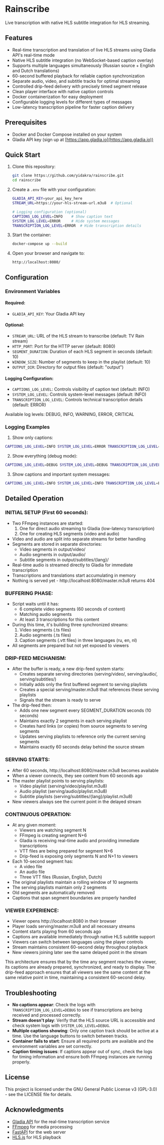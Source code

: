 # Rainscribe

Live transcription with native HLS subtitle integration for HLS streaming.

## Features

- Real-time transcription and translation of live HLS streams using Gladia API's real-time mode
- Native HLS subtitle integration (no WebSocket-based caption overlay)
- Supports multiple languages simultaneously (Russian source + English and Dutch translations)
- 60-second buffered playback for reliable caption synchronization
- Separate audio, video, and subtitle tracks for optimal streaming
- Controlled drip-feed delivery with precisely timed segment release
- Clean player interface with native caption controls
- Docker containerization for easy deployment
- Configurable logging levels for different types of messages
- Low-latency transcription pipeline for faster caption delivery

## Prerequisites

- Docker and Docker Compose installed on your system
- Gladia API key (sign up at [https://app.gladia.io](https://app.gladia.io))

## Quick Start

1. Clone this repository:
   ```bash
   git clone https://github.com/yidakra/rainscribe.git
   cd rainscribe
   ```

2. Create a `.env` file with your configuration:
   ```bash
   GLADIA_API_KEY=your_api_key_here
   STREAM_URL=https://your-hls-stream-url.m3u8  # Optional
   
   # Logging configuration (optional)
   CAPTIONS_LOG_LEVEL=INFO    # Show caption text
   SYSTEM_LOG_LEVEL=ERROR     # Hide system messages
   TRANSCRIPTION_LOG_LEVEL=ERROR  # Hide transcription details
   ```

3. Start the container:
   ```bash
   docker-compose up --build
   ```

4. Open your browser and navigate to:
   ```
   http://localhost:8080/
   ```

## Configuration

### Environment Variables

#### Required:
- `GLADIA_API_KEY`: Your Gladia API key

#### Optional:
- `STREAM_URL`: URL of the HLS stream to transcribe (default: TV Rain stream)
- `HTTP_PORT`: Port for the HTTP server (default: 8080)
- `SEGMENT_DURATION`: Duration of each HLS segment in seconds (default: 10)
- `WINDOW_SIZE`: Number of segments to keep in the playlist (default: 10)
- `OUTPUT_DIR`: Directory for output files (default: "output")

#### Logging Configuration:
- `CAPTIONS_LOG_LEVEL`: Controls visibility of caption text (default: INFO)
- `SYSTEM_LOG_LEVEL`: Controls system-level messages (default: INFO)
- `TRANSCRIPTION_LOG_LEVEL`: Controls technical transcription details (default: ERROR)

Available log levels: DEBUG, INFO, WARNING, ERROR, CRITICAL

### Logging Examples

1. Show only captions:
```bash
CAPTIONS_LOG_LEVEL=INFO SYSTEM_LOG_LEVEL=ERROR TRANSCRIPTION_LOG_LEVEL=ERROR docker-compose up --build
```

2. Show everything (debug mode):
```bash
CAPTIONS_LOG_LEVEL=DEBUG SYSTEM_LOG_LEVEL=DEBUG TRANSCRIPTION_LOG_LEVEL=DEBUG docker-compose up --build
```

3. Show captions and important system messages:
```bash
CAPTIONS_LOG_LEVEL=INFO SYSTEM_LOG_LEVEL=INFO TRANSCRIPTION_LOG_LEVEL=ERROR docker-compose up --build
```

## Detailed Operation

### INITIAL SETUP (First 60 seconds):
- Two FFmpeg instances are started:
  1. One for direct audio streaming to Gladia (low-latency transcription)
  2. One for creating HLS segments (video and audio)
- Video and audio are split into separate streams for better handling
- Segments are stored in separate directories:
  - Video segments in output/video/
  - Audio segments in output/audio/
  - Subtitle segments in output/subtitles/{lang}/
- Real-time audio is streamed directly to Gladia for immediate transcription
- Transcriptions and translations start accumulating in memory
- Nothing is served yet - http://localhost:8080/master.m3u8 returns 404

### BUFFERING PHASE:
- Script waits until it has:
  - 6 complete video segments (60 seconds of content)
  - Matching audio segments
  - At least 3 transcriptions for this content
- During this time, it's building three synchronized streams:
  1. Video segments (.ts files)
  2. Audio segments (.ts files)
  3. Caption segments (.vtt files) in three languages (ru, en, nl)
- All segments are prepared but not yet exposed to viewers

### DRIP-FEED MECHANISM:
- After the buffer is ready, a new drip-feed system starts:
  - Creates separate serving directories (serving/video/, serving/audio/, serving/subtitles/)
  - Initially adds only the first buffered segment to serving playlists
  - Creates a special serving/master.m3u8 that references these serving playlists
  - Signals that the stream is ready to serve
- The drip-feed then:
  - Adds one new segment every SEGMENT_DURATION seconds (10 seconds)
  - Maintains exactly 2 segments in each serving playlist
  - Creates hard links (or copies) from source segments to serving segments
  - Updates serving playlists to reference only the current serving segments
  - Maintains exactly 60 seconds delay behind the source stream

### SERVING STARTS:
- After 60 seconds, http://localhost:8080/master.m3u8 becomes available
- When a viewer connects, they see content from 60 seconds ago
- The master playlist points to serving playlists:
  - Video playlist (serving/video/playlist.m3u8)
  - Audio playlist (serving/audio/playlist.m3u8)
  - Subtitle playlists (serving/subtitles/{lang}/playlist.m3u8)
- New viewers always see the current point in the delayed stream

### CONTINUOUS OPERATION:
- At any given moment:
  - Viewers are watching segment N
  - FFmpeg is creating segment N+6
  - Gladia is receiving real-time audio and providing immediate transcriptions
  - VTT files are being prepared for segment N+6
  - Drip-feed is exposing only segments N and N+1 to viewers
- Each 10-second segment has:
  - A video file
  - An audio file
  - Three VTT files (Russian, English, Dutch)
- The original playlists maintain a rolling window of 10 segments
- The serving playlists maintain only 2 segments
- Old segments are automatically removed
- Captions that span segment boundaries are properly handled

### VIEWER EXPERIENCE:
- Viewer opens http://localhost:8080 in their browser
- Player loads serving/master.m3u8 and all necessary streams
- Content starts playing from 60 seconds ago
- Captions are available immediately through native HLS subtitle support
- Viewers can switch between languages using the player controls
- Stream maintains consistent 60-second delay throughout playback
- New viewers joining later see the same delayed point in the stream

This architecture ensures that by the time any segment reaches the viewer, its captions are already prepared, synchronized, and ready to display. The drip-feed approach ensures that all viewers see the same content at the same relative point in time, maintaining a consistent 60-second delay.

## Troubleshooting

- **No captions appear**: Check the logs with `TRANSCRIPTION_LOG_LEVEL=DEBUG` to see if transcriptions are being received and processed correctly.
- **Stream doesn't play**: Verify that the HLS source URL is accessible and check system logs with `SYSTEM_LOG_LEVEL=DEBUG`.
- **Multiple captions showing**: Only one caption track should be active at a time. Use the language buttons to switch between tracks.
- **Container fails to start**: Ensure all required ports are available and the environment variables are set correctly.
- **Caption timing issues**: If captions appear out of sync, check the logs for timing information and ensure both FFmpeg instances are running properly.

## License

This project is licensed under the GNU General Public License v3 (GPL-3.0) - see the LICENSE file for details.

## Acknowledgments

- [Gladia API](https://gladia.io/) for the real-time transcription service
- [FFmpeg](https://ffmpeg.org/) for media processing
- [FastAPI](https://fastapi.tiangolo.com/) for the web server
- [HLS.js](https://github.com/video-dev/hls.js/) for HLS playback